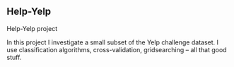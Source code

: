 ## Help-Yelp

Help-Yelp project

In this project I investigate a small subset of the Yelp challenge dataset. I use classification algorithms, cross-validation, gridsearching – all that good stuff.
